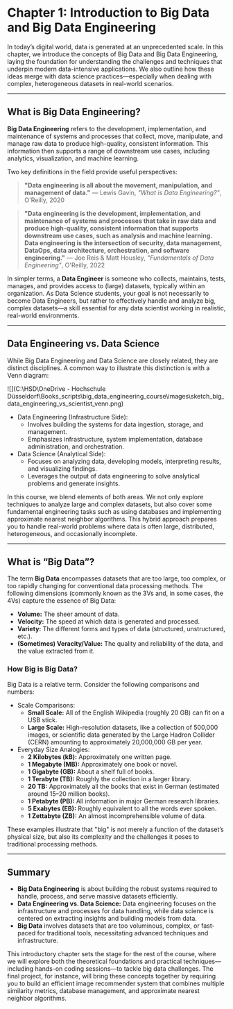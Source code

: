 # Chapter 1: Introduction to Big Data and Big Data Engineering

In today’s digital world, data is generated at an unprecedented scale. In this chapter, we introduce the concepts of Big Data and Big Data Engineering, laying the foundation for understanding the challenges and techniques that underpin modern data-intensive applications. We also outline how these ideas merge with data science practices—especially when dealing with complex, heterogeneous datasets in real-world scenarios.

------

## What is Big Data Engineering?

**Big Data Engineering** refers to the development, implementation, and maintenance of systems and processes that collect, move, manipulate, and manage raw data to produce high-quality, consistent information. This information then supports a range of downstream use cases, including analytics, visualization, and machine learning.

Two key definitions in the field provide useful perspectives:

> **"Data engineering is all about the movement, manipulation, and management of data."**
> — Lewis Gavin, *"What is Data Engineering?"*, O'Reilly, 2020

> **"Data engineering is the development, implementation, and maintenance of systems and processes that take in raw data and produce high-quality, consistent information that supports downstream use cases, such as analysis and machine learning. Data engineering is the intersection of security, data management, DataOps, data architecture, orchestration, and software engineering."**
> — Joe Reis & Matt Housley, *"Fundamentals of Data Engineering"*, O'Reilly, 2022

In simpler terms, a **Data Engineer** is someone who collects, maintains, tests, manages, and provides access to (large) datasets, typically within an organization. As Data Science students, your goal is not necessarily to become Data Engineers, but rather to effectively handle and analyze big, complex datasets—a skill essential for any data scientist working in realistic, real-world environments.

------

## Data Engineering vs. Data Science

While Big Data Engineering and Data Science are closely related, they are distinct disciplines. A common way to illustrate this distinction is with a Venn diagram:

![](C:\HSD\OneDrive - Hochschule Düsseldorf\Books_scripts\big_data_engineering_course\images\sketch_big_data_engineering_vs_scientist_venn.png)

- Data Engineering (Infrastructure Side):
  - Involves building the systems for data ingestion, storage, and management.
  - Emphasizes infrastructure, system implementation, database administration, and orchestration.
- Data Science (Analytical Side):
  - Focuses on analyzing data, developing models, interpreting results, and visualizing findings.
  - Leverages the output of data engineering to solve analytical problems and generate insights.

In this course, we blend elements of both areas. We not only explore techniques to analyze large and complex datasets, but also cover some fundamental engineering tasks such as using databases and implementing approximate nearest neighbor algorithms. This hybrid approach prepares you to handle real-world problems where data is often large, distributed, heterogeneous, and occasionally incomplete.

------

## What is “Big Data”?

The term **Big Data** encompasses datasets that are too large, too complex, or too rapidly changing for conventional data processing methods. The following dimensions (commonly known as the 3Vs and, in some cases, the 4Vs) capture the essence of Big Data:

- **Volume:** The sheer amount of data.
- **Velocity:** The speed at which data is generated and processed.
- **Variety:** The different forms and types of data (structured, unstructured, etc.).
- **(Sometimes) Veracity/Value:** The quality and reliability of the data, and the value extracted from it.

### How Big is Big Data?

Big Data is a relative term. Consider the following comparisons and numbers:

- Scale Comparisons:
  - **Small Scale:** All of the English Wikipedia (roughly 20 GB) can fit on a USB stick.
  - **Large Scale:** High-resolution datasets, like a collection of 500,000 images, or scientific data generated by the Large Hadron Collider (CERN) amounting to approximately 20,000,000 GB per year.
- Everyday Size Analogies:
  - **2 Kilobytes (kB):** Approximately one written page.
  - **1 Megabyte (MB):** Approximately one book or novel.
  - **1 Gigabyte (GB):** About a shelf full of books.
  - **1 Terabyte (TB):** Roughly the collection in a larger library.
  - **20 TB:** Approximately all the books that exist in German (estimated around 15–20 million books).
  - **1 Petabyte (PB):** All information in major German research libraries.
  - **5 Exabytes (EB):** Roughly equivalent to all the words ever spoken.
  - **1 Zettabyte (ZB):** An almost incomprehensible volume of data.

These examples illustrate that "big" is not merely a function of the dataset’s physical size, but also its complexity and the challenges it poses to traditional processing methods.

------

## Summary

- **Big Data Engineering** is about building the robust systems required to handle, process, and serve massive datasets efficiently.
- **Data Engineering vs. Data Science:** Data engineering focuses on the infrastructure and processes for data handling, while data science is centered on extracting insights and building models from data.
- **Big Data** involves datasets that are too voluminous, complex, or fast-paced for traditional tools, necessitating advanced techniques and infrastructure.

This introductory chapter sets the stage for the rest of the course, where we will explore both the theoretical foundations and practical techniques—including hands-on coding sessions—to tackle big data challenges. The final project, for instance, will bring these concepts together by requiring you to build an efficient image recommender system that combines multiple similarity metrics, database management, and approximate nearest neighbor algorithms.